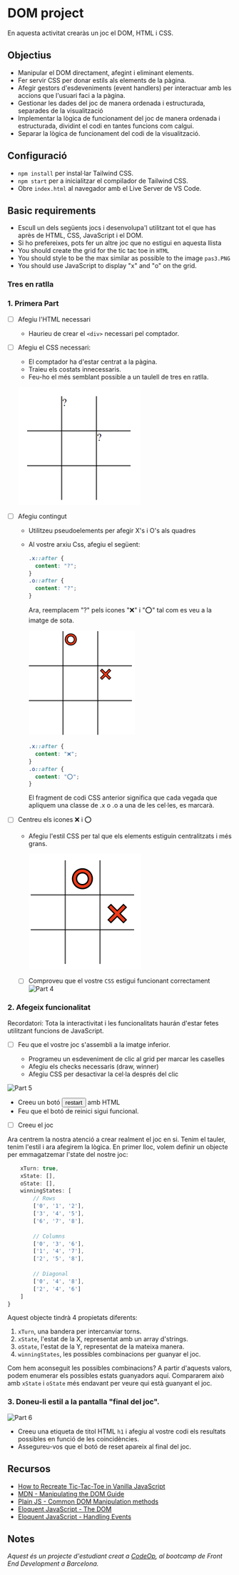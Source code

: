 # DOM project

En aquesta activitat crearàs un joc el DOM, HTML i CSS.

## Objectius

- Manipular el DOM directament, afegint i eliminant elements.
- Fer servir CSS per donar estils als elements de la pàgina.
- Afegir gestors d'esdeveniments (event handlers) per interactuar amb les accions que l'usuari faci a la pàgina.
- Gestionar les dades del joc de manera ordenada i estructurada, separades de la visualització
- Implementar la lògica de funcionament del joc de manera ordenada i estructurada, dividint el codi en tantes funcions com calgui.
- Separar la lògica de funcionament del codi de la visualització.

## Configuració

- `npm install` per instal·lar Tailwind CSS.
- `npm start` per a inicialitzar el compilador de Tailwind CSS.
- Obre `index.html` al navegador amb el Live Server de VS Code.

## Basic requirements

- Escull un dels següents jocs i desenvolupa'l utilitzant tot el que has après de HTML, CSS, JavaScript i el DOM.
- Si ho prefereixes, pots fer un altre joc que no estigui en aquesta llista
- You should create the grid for the tic tac toe in `HTML`
- You should style to be the max similar as possible to the image `pas3.PNG`
- You should use JavaScript to display "x" and "o" on the grid.

### Tres en ratlla

### 1. Primera Part

- [ ] Afegiu l'HTML necessari

  - Haurieu de crear el `<div>` necessari pel comptador.

- [ ] Afegiu el CSS necessari:

  - El comptador ha d'estar centrat a la pàgina.
  - Traieu els costats innecessaris. 
  - Feu-ho el més semblant possible a un taulell de tres en ratlla.

  ![Part 1](suport/pas1.png)

- [ ] Afegiu contingut

  - Utilitzeu pseudoelements per afegir X's i O's als quadres
  - Al vostre arxiu Css, afegiu el següent:

    ```css
    .x::after {
      content: "?";
    }
    .o::after {
      content: "?";
    }
    ```

    Ara, reemplacem "?" pels icones "❌" i "⭕" tal com es veu a la imatge de sota.


    ![Part 2](suport/pas2.png)

    ```css
    .x::after {
      content: "❌";
    }
    .o::after {
      content: "⭕";
    }
    ```

    El fragment de codi CSS anterior significa que cada vegada que apliquem una classe de .x o .o a una de les cel·les, es marcarà.
    
    
- [ ] Centreu els icones ❌ i ⭕

  - Afegiu l'estil CSS per tal que els elements estiguin centralitzats i més grans.

    ![Part 3](suport/pas3.PNG)

  - [ ] Comproveu que el vostre `CSS` estigui funcionant correctament
        ![Part 4](https://allma.si/blog/wp-content/uploads/2021/12/applying-classes-to-cells.gif)

### 2. Afegeix funcionalitat

Recordatori: Tota la interactivitat i les funcionalitats haurán d'estar fetes utilitzant funcions de JavaScript.

- [ ] Feu que el vostre joc s'assembli a la imatge inferior.

  - Programeu un esdeveniment de clic al grid per marcar les caselles
  - Afegiu els checks necessaris (draw, winner)
  - Afegiu CSS per desactivar la cel·la després del clic

![Part 5](https://allma.si/blog/wp-content/uploads/2021/12/markers-with-styles.gif)

- Creeu un botó <button>restart</button> amb HTML
- Feu que el botó de reinici sigui funcional.

- [ ] Creeu el joc

 Ara centrem la nostra atenció a crear realment el joc en si. Tenim el tauler, tenim l'estil i ara afegirem la lògica. En primer lloc, volem definir un objecte per emmagatzemar l'state del nostre joc:

  ```js const game = {
      xTurn: true,
      xState: [],
      oState: [],
      winningStates: [
          // Rows
          ['0', '1', '2'],
          ['3', '4', '5'],
          ['6', '7', '8'],

          // Columns
          ['0', '3', '6'],
          ['1', '4', '7'],
          ['2', '5', '8'],

          // Diagonal
          ['0', '4', '8'],
          ['2', '4', '6']
      ]
  }
  ```

Aquest objecte tindrà 4 propietats diferents:

1. `xTurn`, una bandera per intercanviar torns.
2. `xState`, l'estat de la X, representat amb un array d'strings.
3. `oState`, l'estat de la Y, representat de la mateixa manera.
4. `winningStates`, les possibles combinacions per guanyar el joc.

Com hem aconseguit les possibles combinacions? A partir d'aquests valors, podem enumerar els possibles estats guanyadors aquí. Compararem això amb `xState` i `oState` més endavant per veure qui està guanyant el joc.

### 3. Doneu-li estil a la pantalla "final del joc".

![Part 6](https://allma.si/blog/wp-content/uploads/2021/12/playing-draw.gif)

- Creeu una etiqueta de titol HTML `h1` i afegiu al vostre codi els resultats possibles en funció de les coincidències.
- Assegureu-vos que el botó de reset apareix al final del joc.

## Recursos

- [How to Recreate Tic-Tac-Toe in Vanilla JavaScript](https://www.webtips.dev/tic-tac-toe-in-javascript)
- [MDN - Manipulating the DOM Guide](https://developer.mozilla.org/en-US/docs/Learn/JavaScript/Client-side_web_APIs/Manipulating_documents)
- [Plain JS - Common DOM Manipulation methods](https://plainjs.com/javascript/manipulation/)
- [Eloquent JavaScript - The DOM](https://eloquentjavascript.net/14_dom.html)
- [Eloquent JavaScript - Handling Events](https://eloquentjavascript.net/15_event.html)

## Notes

_Aquest és un projecte d'estudiant creat a [CodeOp](http://CodeOp.tech), al bootcamp de Front End Development a Barcelona._
